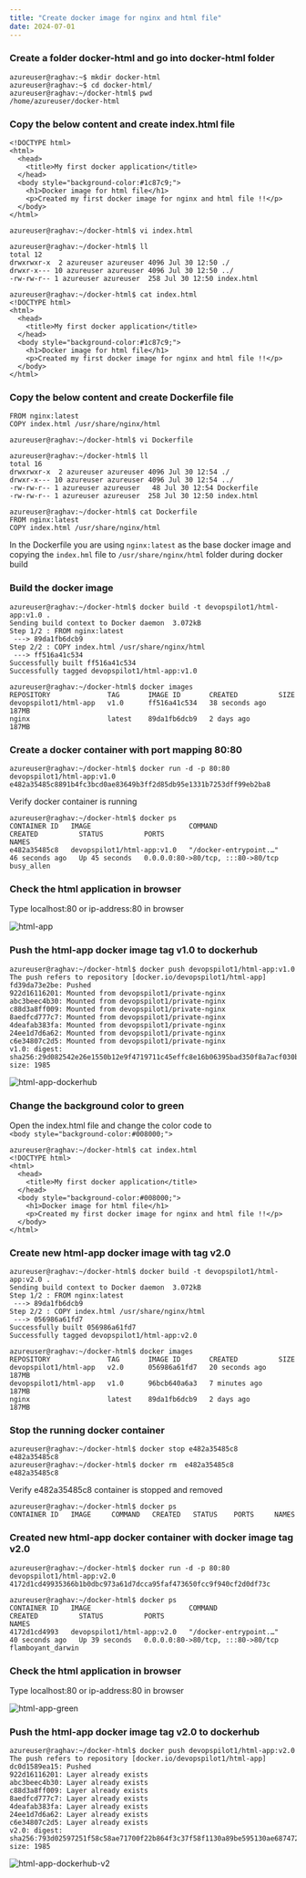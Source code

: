 ```yaml
---
title: "Create docker image for nginx and html file"
date: 2024-07-01
---
```


### Create a folder docker-html and go into docker-html folder

```
azureuser@raghav:~$ mkdir docker-html
azureuser@raghav:~$ cd docker-html/
azureuser@raghav:~/docker-html$ pwd
/home/azureuser/docker-html
```

### Copy the below content and create index.html file

```
<!DOCTYPE html>
<html>
  <head>
    <title>My first docker application</title>
  </head>
  <body style="background-color:#1c87c9;">
    <h1>Docker image for html file</h1>
    <p>Created my first docker image for nginx and html file !!</p>
  </body>
</html>
```

```
azureuser@raghav:~/docker-html$ vi index.html
```

```
azureuser@raghav:~/docker-html$ ll
total 12
drwxrwxr-x  2 azureuser azureuser 4096 Jul 30 12:50 ./
drwxr-x--- 10 azureuser azureuser 4096 Jul 30 12:50 ../
-rw-rw-r-- 1 azureuser azureuser  258 Jul 30 12:50 index.html
```

```
azureuser@raghav:~/docker-html$ cat index.html 
<!DOCTYPE html>
<html>
  <head>
    <title>My first docker application</title>
  </head>
  <body style="background-color:#1c87c9;">
    <h1>Docker image for html file</h1>
    <p>Created my first docker image for nginx and html file !!</p>
  </body>
</html>
```

### Copy the below content and create Dockerfile file

```
FROM nginx:latest
COPY index.html /usr/share/nginx/html
```

```
azureuser@raghav:~/docker-html$ vi Dockerfile
```

```
azureuser@raghav:~/docker-html$ ll
total 16
drwxrwxr-x  2 azureuser azureuser 4096 Jul 30 12:54 ./
drwxr-x--- 10 azureuser azureuser 4096 Jul 30 12:54 ../
-rw-rw-r-- 1 azureuser azureuser   48 Jul 30 12:54 Dockerfile
-rw-rw-r-- 1 azureuser azureuser  258 Jul 30 12:50 index.html
```

```
azureuser@raghav:~/docker-html$ cat Dockerfile 
FROM nginx:latest
COPY index.html /usr/share/nginx/html
```

In the Dockerfile you are using `nginx:latest` as the base docker image and copying the `index.hml` file to `/usr/share/nginx/html` folder during docker build

### Build the docker image

```
azureuser@raghav:~/docker-html$ docker build -t devopspilot1/html-app:v1.0 .
Sending build context to Docker daemon  3.072kB
Step 1/2 : FROM nginx:latest
 ---> 89da1fb6dcb9
Step 2/2 : COPY index.html /usr/share/nginx/html
 ---> ff516a41c534
Successfully built ff516a41c534
Successfully tagged devopspilot1/html-app:v1.0
```

```
azureuser@raghav:~/docker-html$ docker images
REPOSITORY              TAG       IMAGE ID       CREATED          SIZE
devopspilot1/html-app   v1.0      ff516a41c534   38 seconds ago   187MB
nginx                   latest    89da1fb6dcb9   2 days ago       187MB
```

### Create a docker container with port mapping 80:80

```
azureuser@raghav:~/docker-html$ docker run -d -p 80:80 devopspilot1/html-app:v1.0
e482a35485c8891b4fc3bcd0ae83649b3ff2d85db95e1331b7253dff99eb2ba8
```

Verify docker container is running

```
azureuser@raghav:~/docker-html$ docker ps
CONTAINER ID   IMAGE                        COMMAND                  CREATED          STATUS          PORTS                               NAMES
e482a35485c8   devopspilot1/html-app:v1.0   "/docker-entrypoint.…"   46 seconds ago   Up 45 seconds   0.0.0.0:80->80/tcp, :::80->80/tcp   busy_allen
```

### Check the html application in browser

Type localhost:80 or ip-address:80 in browser

![html-app](../../images/html-app.png)

### Push the html-app docker image tag v1.0 to dockerhub

```
azureuser@raghav:~/docker-html$ docker push devopspilot1/html-app:v1.0
The push refers to repository [docker.io/devopspilot1/html-app]
fd39da73e2be: Pushed 
922d16116201: Mounted from devopspilot1/private-nginx 
abc3beec4b30: Mounted from devopspilot1/private-nginx 
c88d3a8ff009: Mounted from devopspilot1/private-nginx 
8aedfcd777c7: Mounted from devopspilot1/private-nginx 
4deafab383fa: Mounted from devopspilot1/private-nginx 
24ee1d7d6a62: Mounted from devopspilot1/private-nginx 
c6e34807c2d5: Mounted from devopspilot1/private-nginx 
v1.0: digest: sha256:29d082542e26e1550b12e9f4719711c45effc8e16b06395bad350f8a7acf030b size: 1985
```

![html-app-dockerhub](../../images/html-app-dockerhub.png)

### Change the background color to green

Open the index.html file and change the color code to  
`<body style="background-color:#008000;">`

```
azureuser@raghav:~/docker-html$ cat index.html 
<!DOCTYPE html>
<html>
  <head>
    <title>My first docker application</title>
  </head>
  <body style="background-color:#008000;">
    <h1>Docker image for html file</h1>
    <p>Created my first docker image for nginx and html file !!</p>
  </body>
</html>
```

### Create new html-app docker image with tag v2.0

```
azureuser@raghav:~/docker-html$ docker build -t devopspilot1/html-app:v2.0 .
Sending build context to Docker daemon  3.072kB
Step 1/2 : FROM nginx:latest
 ---> 89da1fb6dcb9
Step 2/2 : COPY index.html /usr/share/nginx/html
 ---> 056986a61fd7
Successfully built 056986a61fd7
Successfully tagged devopspilot1/html-app:v2.0
```

```
azureuser@raghav:~/docker-html$ docker images
REPOSITORY              TAG       IMAGE ID       CREATED          SIZE
devopspilot1/html-app   v2.0      056986a61fd7   20 seconds ago   187MB
devopspilot1/html-app   v1.0      96bcb640a6a3   7 minutes ago    187MB
nginx                   latest    89da1fb6dcb9   2 days ago       187MB
```

### Stop the running docker container

```
azureuser@raghav:~/docker-html$ docker stop e482a35485c8
e482a35485c8
azureuser@raghav:~/docker-html$ docker rm  e482a35485c8
e482a35485c8
```

Verify e482a35485c8 container is stopped and removed

```
azureuser@raghav:~/docker-html$ docker ps
CONTAINER ID   IMAGE     COMMAND   CREATED   STATUS    PORTS     NAMES
```

### Created new html-app docker container with docker image tag v2.0

```
azureuser@raghav:~/docker-html$ docker run -d -p 80:80 devopspilot1/html-app:v2.0
4172d1cd49935366b1b0dbc973a61d7dcca95faf473650fcc9f940cf2d0df73c
```

```
azureuser@raghav:~/docker-html$ docker ps
CONTAINER ID   IMAGE                        COMMAND                  CREATED          STATUS          PORTS                               NAMES
4172d1cd4993   devopspilot1/html-app:v2.0   "/docker-entrypoint.…"   40 seconds ago   Up 39 seconds   0.0.0.0:80->80/tcp, :::80->80/tcp   flamboyant_darwin
```

### Check the html application in browser

Type localhost:80 or ip-address:80 in browser

![html-app-green](../../images/html-app-green.png)

### Push the html-app docker image tag v2.0 to dockerhub

```
azureuser@raghav:~/docker-html$ docker push devopspilot1/html-app:v2.0
The push refers to repository [docker.io/devopspilot1/html-app]
dc0d1589ea15: Pushed 
922d16116201: Layer already exists 
abc3beec4b30: Layer already exists 
c88d3a8ff009: Layer already exists 
8aedfcd777c7: Layer already exists 
4deafab383fa: Layer already exists 
24ee1d7d6a62: Layer already exists 
c6e34807c2d5: Layer already exists 
v2.0: digest: sha256:793d02597251f58c58ae71700f22b864f3c37f58f1130a89be595130ae687472 size: 1985
```

![html-app-dockerhub-v2](../../images/html-app-dockerhub-v2.png)
